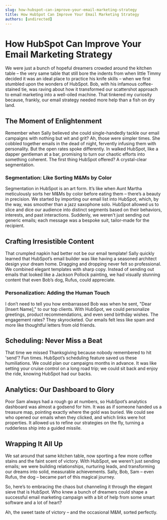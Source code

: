 ```yaml
---
slug: how-hubspot-can-improve-your-email-marketing-strategy
title: How HubSpot Can Improve Your Email Marketing Strategy
authors: [undirected]
---
```


# How HubSpot Can Improve Your Email Marketing Strategy

We were just a bunch of hopeful dreamers crowded around the kitchen table – the very same table that still bore the indents from when little Timmy decided it was an ideal place to practice his knife skills – when we first stumbled upon the wonders of HubSpot. Bob, with his infamous coffee-stained tie, was raving about how it transformed our scattershot approach to email marketing into a well-oiled machine. That tinkered my curiosity because, frankly, our email strategy needed more help than a fish on dry land.

## The Moment of Enlightenment

Remember when Sally believed she could single-handedly tackle our email campaigns with nothing but wit and grit? Ah, those were simpler times. She cobbled together emails in the dead of night, fervently infusing them with personality. But the open rates spoke differently. In walked HubSpot, like a dapper gentleman at a bar, promising to turn our chaotic efforts into something coherent. The first thing HubSpot offered? A crystal-clear segmentation.

### Segmentation: Like Sorting M&Ms by Color

Segmentation in HubSpot is an art form. It’s like when Aunt Martha meticulously sorts her M&Ms by color before eating them – there’s a beauty in precision. We started by importing our email list into HubSpot, which, by the way, was smoother than a jazz saxophone solo. HubSpot allowed us to slice and dice our audience into distinct segments based on their behaviors, interests, and past interactions. Suddenly, we weren't just sending out generic emails; each message was a bespoke suit, tailor-made for the recipient.

## Crafting Irresistible Content

That crumpled napkin had better not be our email template! Sally quickly learned that HubSpot’s email builder was like having a seasoned architect design your dream home. Dragging and dropping never felt so professional. We combined elegant templates with sharp copy. Instead of sending out emails that looked like a Jackson Pollock painting, we had visually stunning content that even Bob’s dog, Rufus, could appreciate.

### Personalization: Adding the Human Touch

I don’t need to tell you how embarrassed Bob was when he sent, "Dear [Insert Name]," to our top clients. With HubSpot, we could personalize greetings, product recommendations, and even send birthday wishes. The engagement rates? They skyrocketed. Our emails felt less like spam and more like thoughtful letters from old friends.

## Scheduling: Never Miss a Beat

That time we missed Thanksgiving because nobody remembered to hit 'send'? Fun times. HubSpot’s scheduling feature saved us these humiliations. We could plan our campaigns months in advance. It was like setting your cruise control on a long road trip; we could sit back and enjoy the ride, knowing HubSpot had our backs.

## Analytics: Our Dashboard to Glory

Poor Sam always had a rough go at numbers, so HubSpot’s analytics dashboard was almost a godsend for him. It was as if someone handed us a treasure map, pointing exactly where the gold was buried. We could see who opened our emails when they clicked, and which links were hot properties. It allowed us to refine our strategies on the fly, turning a rudderless ship into a guided missile.

## Wrapping It All Up

We sat around that same kitchen table, now sporting a few more coffee stains and the faint scent of victory. With HubSpot, we weren’t just sending emails; we were building relationships, nurturing leads, and transforming our dreams into solid, measurable achievements. Sally, Bob, Sam – even Rufus, the dog – became part of this magical journey.

So, here’s to embracing the chaos but channeling it through the elegant sieve that is HubSpot. Who knew a bunch of dreamers could shape a successful email marketing campaign with a bit of help from some smart software and a lot of heart?

Ah, the sweet taste of victory – and the occasional M&M, sorted perfectly.